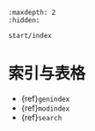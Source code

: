 ```{include} ../README.md
```

```{toctree}
:maxdepth: 2
:hidden:

start/index
```

# 索引与表格

* {ref}`genindex`
* {ref}`modindex`
* {ref}`search`
